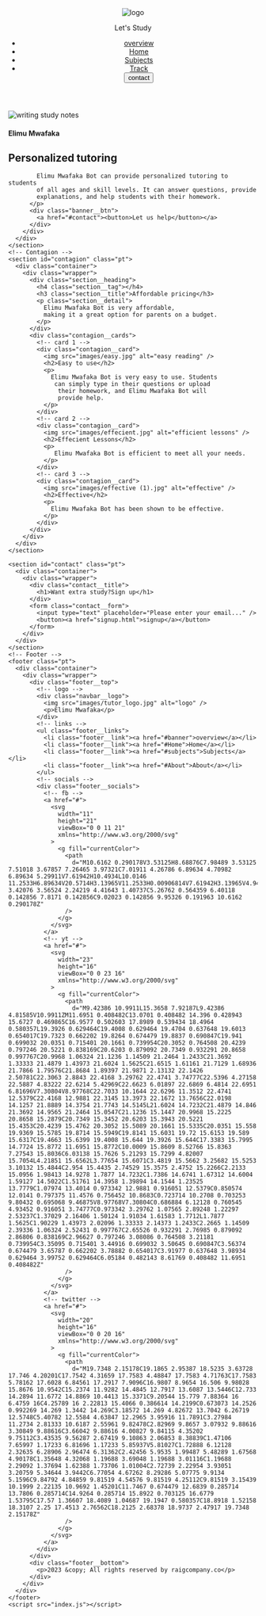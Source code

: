 <html lang="en">
  <head>
    <meta charset="UTF-8" />
    <meta http-equiv="X-UA-Compatible" content="IE=edge" />
    <meta name="viewport" content="width=device-width, initial-scale=1.0" />
    <!-- Font -->
    <link rel="preconnect" href="https://fonts.googleapis.com" />
    <link rel="preconnect" href="https://fonts.gstatic.com" crossorigin />
    <link
      href="https://fonts.googleapis.com/css2?family=Domine:wght@400;700&family=Red+Hat+Display:wght@700&display=swap"
      rel="stylesheet"
    />
    <!-- Main Style -->
    <link rel="stylesheet" href="index.css" />
    <title>Elimu Mwafaka Bot</title>
  </head>
  <body>
    <!-- Overlay -->
    <section id="overlay"></section>
    <!-- Header -->
    <header class="container">
      <div class="wrapper">
        <nav class="navbar">
          <!-- logo -->
          <div class="navbar__logo">
            <img src="images/tutor_logo.jpg" alt="logo" />
            <p>Let's Study</p>
          </div>
          <!-- links -->
          <ul class="navbar__links">
            <li class="navbar__link"><a href="#overview">overview</a></li>
            <li class="navbar__link"><a href="#Home">Home</a></li>
            <li class="navbar__link"><a href="#subjects">Subjects</a></li>
            <li class="navbar__link"><a href="#Track">Track</a></li>
            <a href="#contact"><button class="navbar__btn">contact</button></a>
          </ul>
          <!-- icon -->
          <div class="navbar__ham">
            <div class="navbar__icon"></div>
          </div>
        </nav>
      </div>
    </header>
    <!-- Banner -->
    <section id="banner">
      <div class="container">
        <div class="banner__img">
          <img
            src="images/landing_book.jpg"
            alt="writing study notes"
          />
        </div>
        <div class="banner__desc">
          <h4 class="banner__tag">Elimu Mwafaka</h4>
          <h1 class="banner__title">
            Personalized tutoring
          </h1>
          <p class="banner__detail">
            
            Elimu Mwafaka Bot can provide personalized tutoring to students 
            of all ages and skill levels. It can answer questions, provide 
            explanations, and help students with their homework.
          </p>
          <div class="banner__btn">
            <a href="#contact"><button>Let us help</button></a>
          </div>
        </div>
      </div>
    </section>
    <!-- Contagion -->
    <section id="contagion" class="pt">
      <div class="container">
        <div class="wrapper">
          <div class="section__heading">
            <h4 class="section__tag"></h4>
            <h3 class="section__title">Affordable pricing</h3>
            <p class="section__detail">
              Elimu Mwafaka Bot is very affordable, 
              making it a great option for parents on a budget.
            </p>
          </div>
          <div class="contagion__cards">
            <!-- card 1 -->
            <div class="contagion__card">
              <img src="images/easy.jpg" alt="easy reading" />
              <h2>Easy to use</h2>
              <p>
                Elimu Mwafaka Bot is very easy to use. Students
                 can simply type in their questions or upload
                  their homework, and Elimu Mwafaka Bot will 
                  provide help.
              </p>
            </div>
            <!-- card 2 -->
            <div class="contagion__card">
              <img src="images/effecient.jpg" alt="efficient lessons" />
              <h2>Effecient Lessons</h2>
              <p>
                 Elimu Mwafaka Bot is efficient to meet all your needs.
              </p>
            </div>
            <!-- card 3 -->
            <div class="contagion__card">
              <img src="images/effective (1).jpg" alt="effective" />
              <h2>Effective</h2>
              <p>
                Elimu Mwafaka Bot has been shown to be effective.
              </p>
            </div>
          </div>
        </div>
      </div>
    </section>
<!--contacts-->
    <section id="contact" class="pt">
      <div class="container">
        <div class="wrapper">
          <div class="contact__title">
            <h1>Want extra study?Sign up</h1>
          </div>
          <form class="contact__form">
            <input type="text" placeholder="Please enter your email..." />
            <button><a href="signup.html">signup</a></button>
          </form>
        </div>
      </div>
    </section>
    <!-- Footer -->
    <footer class="pt">
      <div class="container">
        <div class="wrapper">
          <div class="footer__top">
            <!-- logo -->
            <div class="navbar__logo">
              <img src="images/tutor_logo.jpg" alt="logo" />
              <p>Elimu Mwafaka</p>
            </div>
            <!-- links -->
            <ul class="footer__links">
              <li class="footer__link"><a href="#banner">overview</a></li>
              <li class="footer__link"><a href="#Home">Home</a></li>
              <li class="footer__link"><a href="#subjects">Subjects</a></li>
              <li class="footer__link"><a href="#About">About</a></li>
            </ul>
            <!-- socials -->
            <div class="footer__socials">
              <!-- fb -->
              <a href="#">
                <svg
                  width="11"
                  height="21"
                  viewBox="0 0 11 21"
                  xmlns="http://www.w3.org/2000/svg"
                >
                  <g fill="currentColor">
                    <path
                      d="M10.6162 0.290178V3.53125H8.68876C7.98489 3.53125 7.51018 3.67857 7.26465 3.97321C7.01911 4.26786 6.89634 4.70982 6.89634 5.29911V7.61942H10.4934L10.0146 11.2533H6.89634V20.5714H3.13965V11.2533H0.00906814V7.61942H3.13965V4.94308C3.13965 3.42076 3.56524 2.24219 4.41643 1.40737C5.26762 0.564359 6.40118 0.142856 7.8171 0.142856C9.02023 0.142856 9.95326 0.191963 10.6162 0.290178Z"
                    />
                  </g>
                </svg>
              </a>
              <!-- yt -->
              <a href="#">
                <svg
                  width="23"
                  height="16"
                  viewBox="0 0 23 16"
                  xmlns="http://www.w3.org/2000/svg"
                >
                  <g fill="currentColor">
                    <path
                      d="M9.42386 10.9911L15.3658 7.92187L9.42386 4.81585V10.9911ZM11.6951 0.408482C13.0701 0.408482 14.396 0.428943 15.6727 0.469865C16.9577 0.502603 17.8989 0.539434 18.4964 0.580357L19.3926 0.629464C19.4008 0.629464 19.4704 0.637648 19.6013 0.654017C19.7323 0.662202 19.8264 0.674479 19.8837 0.690847C19.941 0.699032 20.0351 0.715401 20.1661 0.739954C20.3052 0.764508 20.4239 0.797246 20.5221 0.838169C20.6203 0.879092 20.7349 0.932291 20.8658 0.997767C20.9968 1.06324 21.1236 1.14509 21.2464 1.2433C21.3692 1.33333 21.4879 1.43973 21.6024 1.5625C21.6515 1.61161 21.7129 1.68936 21.7866 1.79576C21.8684 1.89397 21.9871 2.13132 22.1426 2.50781C22.3063 2.8843 22.4168 3.29762 22.4741 3.74777C22.5396 4.27158 22.5887 4.83222 22.6214 5.42969C22.6623 6.01897 22.6869 6.4814 22.6951 6.81696V7.30804V8.97768C22.7033 10.1644 22.6296 11.3512 22.4741 12.5379C22.4168 12.9881 22.3145 13.3973 22.1672 13.7656C22.0198 14.1257 21.8889 14.3754 21.7743 14.5145L21.6024 14.7232C21.4879 14.846 21.3692 14.9565 21.2464 15.0547C21.1236 15.1447 20.9968 15.2225 20.8658 15.2879C20.7349 15.3452 20.6203 15.3943 20.5221 15.4353C20.4239 15.4762 20.3052 15.5089 20.1661 15.5335C20.0351 15.558 19.9369 15.5785 19.8714 15.5949C19.8141 15.6031 19.72 15.6153 19.589 15.6317C19.4663 15.6399 19.4008 15.644 19.3926 15.644C17.3383 15.7995 14.7724 15.8772 11.6951 15.8772C10.0009 15.8609 8.52766 15.8363 7.27543 15.8036C6.03138 15.7626 5.21293 15.7299 4.82007 15.7054L4.21851 15.6562L3.77654 15.6071C3.4819 15.5662 3.25682 15.5253 3.10132 15.4844C2.954 15.4435 2.74529 15.3575 2.4752 15.2266C2.2133 15.0956 1.98413 14.9278 1.7877 14.7232C1.7386 14.6741 1.67312 14.6004 1.59127 14.5022C1.51761 14.3958 1.39894 14.1544 1.23525 13.7779C1.07974 13.4014 0.973342 12.9881 0.916051 12.5379C0.850574 12.0141 0.797375 11.4576 0.756452 10.8683C0.723714 10.2708 0.703253 9.80432 0.695068 9.46875V8.97768V7.30804C0.686884 6.12128 0.760545 4.93452 0.916051 3.74777C0.973342 3.29762 1.07565 2.89248 1.22297 2.53237C1.37029 2.16406 1.50124 1.91034 1.61583 1.7712L1.7877 1.5625C1.90229 1.43973 2.02096 1.33333 2.14373 1.2433C2.2665 1.14509 2.39336 1.06324 2.52431 0.997767C2.65526 0.932291 2.76985 0.879092 2.86806 0.838169C2.96627 0.797246 3.08086 0.764508 3.21181 0.739954C3.35095 0.715401 3.44916 0.699032 3.50645 0.690847C3.56374 0.674479 3.65787 0.662202 3.78882 0.654017C3.91977 0.637648 3.98934 0.629464 3.99752 0.629464C6.05184 0.482143 8.61769 0.408482 11.6951 0.408482Z"
                    />
                  </g>
                </svg>
              </a>
              <!-- twitter -->
              <a href="#">
                <svg
                  width="20"
                  height="16"
                  viewBox="0 0 20 16"
                  xmlns="http://www.w3.org/2000/svg"
                >
                  <g fill="currentColor">
                    <path
                      d="M19.7348 2.15178C19.1865 2.95387 18.5235 3.63728 17.746 4.20201C17.7542 4.31659 17.7583 4.48847 17.7583 4.71763C17.7583 5.78162 17.6028 6.84561 17.2917 7.9096C16.9807 8.9654 16.506 9.98028 15.8676 10.9542C15.2374 11.9282 14.4845 12.7917 13.6087 13.5446C12.733 14.2894 11.6772 14.8869 10.4413 15.3371C9.20544 15.779 7.88364 16 6.4759 16C4.25789 16 2.22813 15.4066 0.386614 14.2199C0.673073 14.2526 0.992269 14.269 1.3442 14.269C3.18572 14.269 4.82672 13.7042 6.26719 12.5748C5.40782 12.5584 4.63847 12.2965 3.95916 11.7891C3.27984 11.2734 2.81333 10.6187 2.55961 9.82478C2.82969 9.8657 3.07932 9.88616 3.30849 9.88616C3.66042 9.88616 4.00827 9.84115 4.35202 9.75112C3.43535 9.56287 2.67419 9.10863 2.06853 8.38839C1.47106 7.65997 1.17233 6.81696 1.17233 5.85937V5.81027C1.72888 6.12128 2.32635 6.28906 2.96474 6.31362C2.42456 5.9535 1.99487 5.48289 1.67568 4.90178C1.35648 4.32068 1.19688 3.69048 1.19688 3.01116C1.19688 2.29092 1.37694 1.62388 1.73706 1.01004C2.72739 2.22954 3.93051 3.20759 5.34644 3.9442C6.77054 4.67262 8.29286 5.07775 9.9134 5.1596C9.84792 4.84859 9.81519 4.54576 9.81519 4.25112C9.81519 3.15439 10.1999 2.22135 10.9692 1.45201C11.7467 0.674479 12.6839 0.285714 13.7806 0.285714C14.9264 0.285714 15.8922 0.703125 16.6779 1.53795C17.57 1.36607 18.4089 1.04687 19.1947 0.580357C18.8918 1.52158 18.3107 2.25 17.4513 2.76562C18.2125 2.68378 18.9737 2.47917 19.7348 2.15178Z"
                    />
                  </g>
                </svg>
              </a>
            </div>
          </div>
          <div class="footer__bottom">
            <p>2023 &copy; All rights reserved by raigcompany.co</p>
          </div>
        </div>
      </div>
    </footer>
    <script src="index.js"></script>
  </body>
</html>
